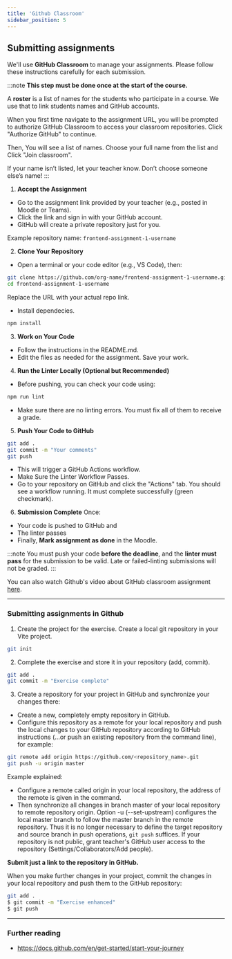 ```yaml
---
title: 'Github Classroom'
sidebar_position: 5
---
```

## Submitting assignments

We'll use **GitHub Classroom** to manage your assignments. Please follow these instructions carefully for each submission. 

:::note
**This step must be done once at the start of the course.**

A **roster** is a list of names for the students who participate in a course. We use that to link students names and GitHub accounts.

When you first time navigate to the assignment URL, you will be prompted to authorize GitHub Classroom to access your classroom repositories. Click "Authorize GitHub" to continue.

Then, You will see a list of names. Choose your full name from the list and Click "Join classroom".

If your name isn’t listed, let your teacher know. Don’t choose someone else’s name!
:::

1. **Accept the Assignment**
- Go to the assignment link provided by your teacher (e.g., posted in Moodle or Teams).
- Click the link and sign in with your GitHub account.
- GitHub will create a private repository just for you.

Example repository name: `frontend-assignment-1-username`

 2. **Clone Your Repository**
- Open a terminal or your code editor (e.g., VS Code), then:
```bash
git clone https://github.com/org-name/frontend-assignment-1-username.git
cd frontend-assignment-1-username
```
Replace the URL with your actual repo link.

- Install dependecies.
```bash
npm install
```

3. **Work on Your Code**

- Follow the instructions in the README.md.
- Edit the files as needed for the assignment. Save your work.

 4. **Run the Linter Locally (Optional but Recommended)**
- Before pushing, you can check your code using:
``` bash
npm run lint
```
- Make sure there are no linting errors. You must fix all of them to receive a grade.

 5. **Push Your Code to GitHub**
```bash
git add .
git commit -m "Your comments"
git push
```
- This will trigger a GitHub Actions workflow.
- Make Sure the Linter Workflow Passes.
- Go to your repository on GitHub and click the "Actions" tab. You should see a workflow running. It must complete successfully (green checkmark).

 6. **Submission Complete**
Once:
- Your code is pushed to GitHub and
- The linter passes
- Finally, **Mark assignment as done** in the Moodle.

:::note
You must push your code **before the deadline**, and the **linter must pass** for the submission to be valid. Late or failed-linting submissions will not be graded.
:::

You can also watch Github's video about GitHub classroom assignment [here](https://www.youtube.com/watch?v=ObaFRGp_Eko).

---
### Submitting assignments in Github

1. Create the project for the exercise. Create a local git repository in your Vite project.

```bash
git init
```

2. Complete the exercise and store it in your repository (add, commit).

```bash
git add .
git commit -m "Exercise complete"
```

3. Create a repository for your project in GitHub and synchronize your changes there:
- Create a new, completely empty repository in GitHub.
- Configure this repository as a remote for your local repository and push the local changes to
your GitHub repository according to GitHub instructions (…or push an existing repository from
the command line), for example:
```bash
git remote add origin https://github.com/<repository_name>.git
git push -u origin master
```
Example explained:
- Configure a remote called origin in your local repository, the address of the remote is given in the command.
- Then synchronize all changes in branch master of your local repository to remote repository origin.
Option -u (--set-upstream) configures the local master branch to follow the master branch in the remote repository. Thus it is no longer necessary to define the target repository and source branch in push operations, `git push` suffices.
If your repository is not public, grant teacher's GitHub user access to the repository (Settings/Collaborators/Add people).

**Submit just a link to the repository in GitHub.**

When you make further changes in your project, commit the changes in your local repository and push them to the GitHub repository:
```bash
git add .
$ git commit -m "Exercise enhanced"
$ git push
```

---
### Further reading
- https://docs.github.com/en/get-started/start-your-journey